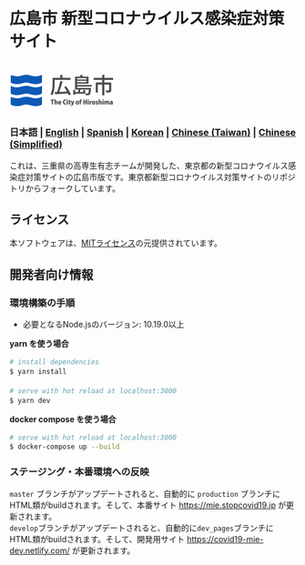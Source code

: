 # 広島市 新型コロナウイルス感染症対策サイト
# [![Hiroshima Prefecture COVID-19 Task Force website](https://github.com/inspired-fox/covid19-hirosima_city/blob/develop/static/logo-hiroshima-city.png)](https://github.com/inspired-fox/covid19-hirosima_city)

### 日本語 | [English](./README_EN.md) | [Spanish](./README_ES.md) | [Korean](./README_KO.md) | [Chinese (Taiwan)](./README_ZH_TW.md) | [Chinese (Simplified)](./README_ZH_CN.md)

これは、三重県の高専生有志チームが開発した、東京都の新型コロナウイルス感染症対策サイトの広島市版です。東京都新型コロナウイルス対策サイトのリポジトリからフォークしています。

## ライセンス
本ソフトウェアは、[MITライセンス](./LICENSE.txt)の元提供されています。

## 開発者向け情報

### 環境構築の手順

- 必要となるNode.jsのバージョン: 10.19.0以上

**yarn を使う場合**
``` bash
# install dependencies
$ yarn install

# serve with hot reload at localhost:3000
$ yarn dev
```

**docker compose を使う場合**
```bash
# serve with hot reload at localhost:3000
$ docker-compose up --build
```

### ステージング・本番環境への反映

`master` ブランチがアップデートされると、自動的に `production` ブランチにHTML類がbuildされます。そして、本番サイト https://mie.stopcovid19.jp が更新されます。  
`develop`ブランチがアップデートされると、自動的に`dev_pages`ブランチにHTML類がbuildされます。そして、開発用サイト https://covid19-mie-dev.netlify.com/ が更新されます。
